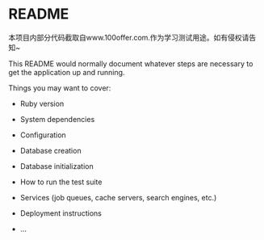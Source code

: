 # README


本项目内部分代码截取自www.100offer.com.作为学习测试用途。如有侵权请告知~


This README would normally document whatever steps are necessary to get the
application up and running.

Things you may want to cover:

* Ruby version

* System dependencies

* Configuration

* Database creation

* Database initialization

* How to run the test suite

* Services (job queues, cache servers, search engines, etc.)

* Deployment instructions

* ...
